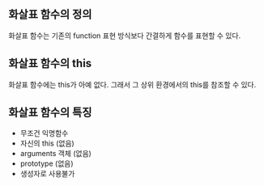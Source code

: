 ## 화살표 함수의 정의
화살표 함수는 기존의 function 표현 방식보다 간결하게 함수를 표현할 수 있다.

## 화살표 함수의 this
화살표 함수에는 this가 아예 없다. 그래서 그 상위 환경에서의 this를 참조할 수 있다.

## 화살표 함수의 특징
- 무조건 익명함수
- 자신의 this (없음)
- arguments 객체 (없음)
- prototype (없음)
- 생성자로 사용불가
